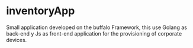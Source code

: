 # inventoryApp

Small application developed on the buffalo Framework, this use Golang as back-end y Js as front-end
application for the provisioning of corporate devices.
